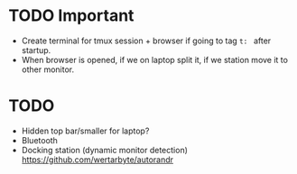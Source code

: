 # TODO Important
- Create terminal for tmux session + browser if going to tag `t: ` after startup.
- When browser is opened, if we on laptop split it, if we station move it to other monitor.

# TODO
- Hidden top bar/smaller for laptop?
- Bluetooth
- Docking station (dynamic monitor detection) https://github.com/wertarbyte/autorandr

